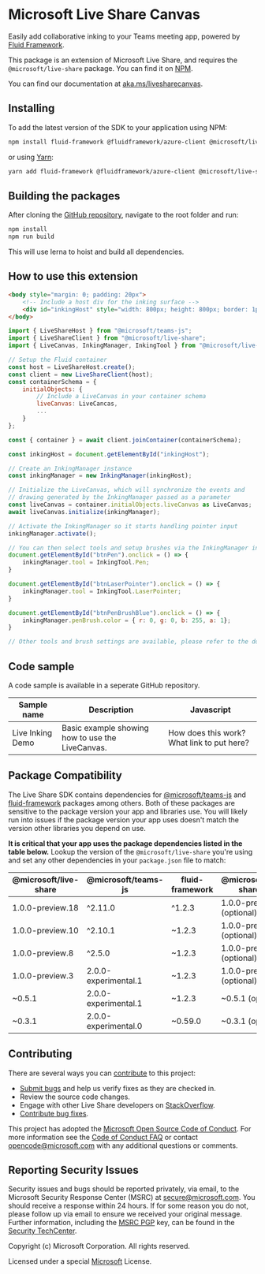 # Microsoft Live Share Canvas

Easily add collaborative inking to your Teams meeting app, powered by [Fluid Framework](https://fluidframework.com/).

This package is an extension of Microsoft Live Share, and requires the `@microsoft/live-share` package. You can find it on [NPM](https://www.npmjs.com/package/@microsoft/live-share).

You can find our documentation at [aka.ms/livesharecanvas](https://aka.ms/livesharecanvas).

## Installing

To add the latest version of the SDK to your application using NPM:

```bash
npm install fluid-framework @fluidframework/azure-client @microsoft/live-share @microsoft/live-share-canvas --save
```

or using [Yarn](https://yarnpkg.com/):

```bash
yarn add fluid-framework @fluidframework/azure-client @microsoft/live-share @microsoft/live-share-canvas --save
```

## Building the packages

After cloning the [GitHub repository](https://www.github.com/microsoft/live-share-sdk), navigate to the root folder and run:

```bash
npm install
npm run build
```

This will use lerna to hoist and build all dependencies.

## How to use this extension

```html
<body style="margin: 0; padding: 20px">
    <!-- Include a host div for the inking surface -->
    <div id="inkingHost" style="width: 800px; height: 800px; border: 1px solid black"></div>
</body>
```

```javascript
import { LiveShareHost } from "@microsoft/teams-js";
import { LiveShareClient } from "@microsoft/live-share";
import { LiveCanvas, InkingManager, InkingTool } from "@microsoft/live-share-canvas";

// Setup the Fluid container
const host = LiveShareHost.create();
const client = new LiveShareClient(host);
const containerSchema = {
    initialObjects: {
        // Include a LiveCanvas in your container schema
        liveCanvas: LiveCancas,
        ...
    }
};

const { container } = await client.joinContainer(containerSchema);

const inkingHost = document.getElementById("inkingHost");

// Create an InkingManager instance
const inkingManager = new InkingManager(inkingHost);

// Initialize the LiveCanvas, which will synchronize the events and
// drawing generated by the InkingManager passed as a parameter
const liveCanvas = container.initialObjects.liveCanvas as LiveCanvas;
await liveCanvas.initialize(inkingManager);

// Activate the InkingManager so it starts handling pointer input
inkingManager.activate();

// You can then select tools and setup brushes via the InkingManager instance
document.getElementById("btnPen").onclick = () => {
    inkingManager.tool = InkingTool.Pen;
}

document.getElementById("btnLaserPointer").onclick = () => {
    inkingManager.tool = InkingTool.LaserPointer;
}

document.getElementById("btnPenBrushBlue").onclick = () => {
    inkingManager.penBrush.color = { r: 0, g: 0, b: 255, a: 1};
}

// Other tools and brush settings are available, please refer to the documentation at https://aka.ms/livesharecanvas
```

## Code sample

A code sample is available in a seperate GitHub repository.

| Sample name | Description | Javascript |
| -- | -- | -- |
| Live Inking Demo | Basic example showing how to use the LiveCanvas. | How does this work? What link to put here? |

## Package Compatibility

The Live Share SDK contains dependencies for [@microsoft/teams-js](https://www.npmjs.com/package/@microsoft/teams-js) and [fluid-framework](https://www.npmjs.com/package/fluid-framework) packages among others. Both of these packages are sensitive to the package version your app and libraries use. You will likely run into issues if the package version your app uses doesn't match the version other libraries you depend on use.

**It is critical that your app uses the package dependencies listed in the table below.** Lookup the version of the `@microsoft/live-share` you're using and set any other dependencies in your `package.json` file to match:

| @microsoft/live-share | @microsoft/teams-js  | fluid-framework | @microsoft/live-share-\*   | @fluidframework/azure-client | @microsoft/TeamsFx              | @microsoft/TeamsFx-react        |
| --------------------- | -------------------- | --------------- | -------------------------- | ---------------------------- | ------------------------------- | ------------------------------- |
| 1.0.0-preview.18       | ^2.11.0              | ^1.2.3          | 1.0.0-preview.18 (optional) | ^1.0.0 (optional)            | ^2.5.0 (optional)               | ^2.5.0 (optional)               |
| 1.0.0-preview.10       | ^2.10.1              | ~1.2.3          | 1.0.0-preview.10 (optional) | ~1.0.2 (optional)            | ^2.5.0 (optional)               | ^2.5.0 (optional)               |
| 1.0.0-preview.8       | ^2.5.0               | ~1.2.3          | 1.0.0-preview.10 (optional) | ~1.0.2 (optional)            | ^2.5.0 (optional)               | ^2.5.0 (optional)               |
| 1.0.0-preview.3       | 2.0.0-experimental.1 | ~1.2.3          | 1.0.0-preview.3 (optional) | ~1.0.2 (optional)            | 2.0.0-experimental.0 (optional) | 2.0.0-experimental.0 (optional) |
| ~0.5.1                | 2.0.0-experimental.1 | ~1.2.3          | ~0.5.1 (optional)          | ~1.0.2 (optional)            | 2.0.0-experimental.0 (optional) | 2.0.0-experimental.0 (optional) |
| ~0.3.1                | 2.0.0-experimental.0 | ~0.59.0         | ~0.3.1 (optional)          | ~0.59.0 (optional)           | 2.0.0-experimental.0 (optional) | 2.0.0-experimental.0 (optional) |

## Contributing

There are several ways you can [contribute](../../CONTRIBUTING.md) to this project:

- [Submit bugs](https://github.com/microsoft/live-share-sdk/issues) and help us verify fixes as they are checked in.
- Review the source code changes.
- Engage with other Live Share developers on [StackOverflow](https://stackoverflow.com/questions/tagged/live-share).
- [Contribute bug fixes](../../CONTRIBUTING.md).

This project has adopted the [Microsoft Open Source Code of Conduct](https://opensource.microsoft.com/codeofconduct/). For more information see the [Code of Conduct FAQ](https://opensource.microsoft.com/codeofconduct/faq/) or contact opencode@microsoft.com with any additional questions or comments.

## Reporting Security Issues

Security issues and bugs should be reported privately, via email, to the Microsoft Security Response Center (MSRC) at secure@microsoft.com. You should receive a response within 24 hours. If for some reason you do not, please follow up via email to ensure we received your original message. Further information, including the [MSRC PGP](https://technet.microsoft.com/security/dn606155) key, can be found in the [Security TechCenter](https://technet.microsoft.com/security/default).

Copyright (c) Microsoft Corporation. All rights reserved.

Licensed under a special [Microsoft](../../LICENSE) License.
